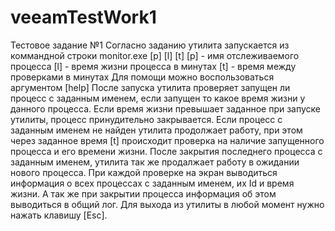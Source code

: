 # veeamTestWork1
Тестовое задание №1
Согласно заданию утилита запускается из коммандной строки 
monitor.exe [p] [l] [t]
[p] - имя отслеживаемого процесса
[l] - время жизни процесса в минутах
[t] - время между проверками в минутах
Для помощи можно воспользоваться аргументом [help]
После запуска утилита проверяет запущен ли процесс с заданным именем, если запущен то какое время жизни у данного процесса.
Если время жизни превышает заданное при запуске утилиты, процесс принудительно закрывается.
Если процесс с заданным именем не найден утилита продолжает работу, при этом через заданное время [t] происходит 
проверка на наличие запущенного процесса и его времени жизни. 
После закрытия последнего процесса с заданным именем, утилита так же продалжает работу в ожидании нового процесса.
При каждой проверке на экран выводиться информация о всех процессах с заданным именем, их Id и время жизни. А так же при 
закрытии процесса информация об этом выводиться в общий лог.
Для выхода из утилиты в любой момент нужно нажать клавишу [Esc].
